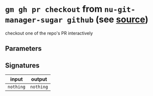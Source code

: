 # `gm gh pr checkout` from `nu-git-manager-sugar github` (see [source](https://github.com/amtoine/nu-git-manager/blob/main/pkgs/nu-git-manager-sugar/nu-git-manager-sugar/github.nu#L215))
checkout one of the repo's PR interactively



## Parameters


## Signatures
| input     | output    |
| --------- | --------- |
| `nothing` | `nothing` |
